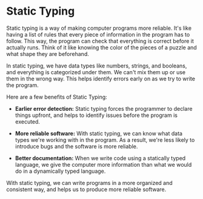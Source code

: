 # Static Typing

Static typing is a way of making computer programs more reliable. It's like having a list of rules that every piece of information in the program has to follow. This way, the program can check that everything is correct before it actually runs. Think of it like knowing the color of the pieces of a puzzle and what shape they are beforehand. 

In static typing, we have data types like numbers, strings, and booleans, and everything is categorized under them. We can't mix them up or use them in the wrong way. This helps identify errors early on as we try to write the program. 

Here are a few benefits of Static Typing:

* **Earlier error detection:** Static typing forces the programmer to declare things upfront, and helps to identify issues before the program is executed. 

* **More reliable software:** With static typing, we can know what data types we're working with in the program. As a result, we're less likely to introduce bugs and the software is more reliable. 

* **Better documentation:** When we write code using a statically typed language, we give the computer more information than what we would do in a dynamically typed language. 

With static typing, we can write programs in a more organized and consistent way, and helps us to produce more reliable software.
